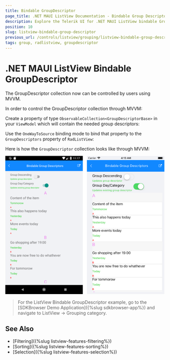 ```yaml
---
title: Bindable GroupDescriptor
page_title: .NET MAUI ListView Documentation - Bindable Group Descriptors
description: Explore the Telerik UI for .NET MAUI ListView bindable GroupDescriptor feature that lets you control the GroupDescriptor through MVVM
position: 10
slug: listview-bindable-group-descriptor
previous_url: /controls/listview/grouping/listview-bindable-group-descriptor
tags: group, radlistview, groupdescriptor
---
```


# .NET MAUI ListView Bindable GroupDescriptor

The GroupDescriptor collection now can be controlled by users using MVVM.

In order to control the GroupDescriptor collection through MVVM:

Create a property of type `ObservableCollection<GroupDescriptorBase>` in your `ViewModel` which will contain the needed group descriptors:

<snippet id='listview-features-bindable-groupdescriptor-viewmodel'/>

Use the `OneWayToSource` binding mode to bind that property to the `GroupDescriptors` property of `RadListView`:

<snippet id='listview-features-bindable-groupdescriptor-xaml' />
 
Here is how the `GroupDescriptor` collection looks like through MVVM:

![ ListView Group Descriptors MVVM](../images/listview-features-bindable-group.png)

> For the ListView Bindable GroupDescriptor example, go to the [SDKBrowser Demo Application]({%slug sdkbrowser-app%}) and navigate to ListView  -> Grouping category.

## See Also

- [Filtering]({%slug listview-features-filtering%})
- [Sorting]({%slug listview-features-sorting%})
- [Selection]({%slug listview-features-selection%})
